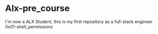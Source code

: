 # Alx-pre_course
I'm now a ALX Student, this is my first repository as a full-stack engineer
0x01-shell_permissions
